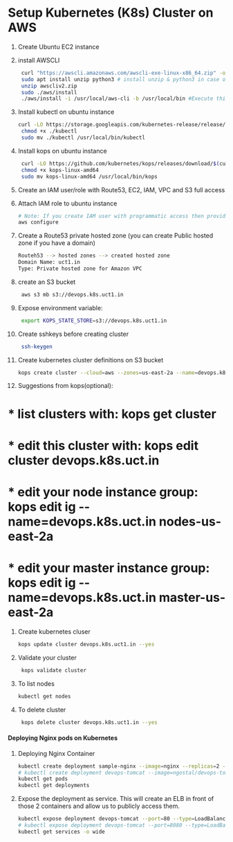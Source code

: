 # Setup Kubernetes (K8s) Cluster on AWS


1. Create Ubuntu EC2 instance
1. install AWSCLI
   ```sh
    curl "https://awscli.amazonaws.com/awscli-exe-linux-x86_64.zip" -o "awscliv2.zip"
    sudo apt install unzip python3 # install unzip & python3 in case of necessity
    unzip awscliv2.zip
    sudo ./aws/install
    ./aws/install -i /usr/local/aws-cli -b /usr/local/bin #Execute this line if you don't want to use sudo from the previous line
    ```

1. Install kubectl on ubuntu instance
   ```sh
   curl -LO https://storage.googleapis.com/kubernetes-release/release/$(curl -s https://storage.googleapis.com/kubernetes-release/release/stable.txt)/bin/linux/amd64/kubectl
    chmod +x ./kubectl
    sudo mv ./kubectl /usr/local/bin/kubectl
   ```

1. Install kops on ubuntu instance
   ```sh
    curl -LO https://github.com/kubernetes/kops/releases/download/$(curl -s https://api.github.com/repos/kubernetes/kops/releases/latest | grep tag_name | cut -d '"' -f 4)/kops-linux-amd64
    chmod +x kops-linux-amd64
    sudo mv kops-linux-amd64 /usr/local/bin/kops
    ```
1. Create an IAM user/role  with Route53, EC2, IAM, VPC and S3 full access

1. Attach IAM role to ubuntu instance
   ```sh
   # Note: If you create IAM user with programmatic access then provide Access keys. Otherwise region information is enough
   aws configure
    ```

1. Create a Route53 private hosted zone (you can create Public hosted zone if you have a domain)
   ```sh
   Routeh53 --> hosted zones --> created hosted zone  
   Domain Name: uct1.in
   Type: Private hosted zone for Amazon VPC
   ```

1. create an S3 bucket
   ```sh
    aws s3 mb s3://devops.k8s.uct1.in
   ```
1. Expose environment variable:
   ```sh
    export KOPS_STATE_STORE=s3://devops.k8s.uct1.in
   ```

1. Create sshkeys before creating cluster
   ```sh
    ssh-keygen
   ```

1. Create kubernetes cluster definitions on S3 bucket
   ```sh
   kops create cluster --cloud=aws --zones=us-east-2a --name=devops.k8s.uct1.in --dns-zone=uct1.in --dns private
    ```
1. Suggestions from kops(optional):
 # * list clusters with: kops get cluster
 # * edit this cluster with: kops edit cluster devops.k8s.uct.in
 # * edit your node instance group: kops edit ig --name=devops.k8s.uct.in nodes-us-east-2a
 # * edit your master instance group: kops edit ig --name=devops.k8s.uct.in master-us-east-2a

1. Create kubernetes cluser
    ```sh
    kops update cluster devops.k8s.uct1.in --yes
    ```

1. Validate your cluster
     ```sh
      kops validate cluster
    ```

1. To list nodes
   ```sh
   kubectl get nodes
   ```

1. To delete cluster
    ```sh
     kops delete cluster devops.k8s.uct1.in --yes
    ```
   
#### Deploying Nginx pods on Kubernetes
1. Deploying Nginx Container
    ```sh
    kubectl create deployment sample-nginx --image=nginx --replicas=2 --port=80
    # kubectl create deployment devops-tomcat --image=ngostal/devops-tomcat-image:v1 --replicas=2 --port=8080
    kubectl get pods
    kubectl get deployments
   ```

1. Expose the deployment as service. This will create an ELB in front of those 2 containers and allow us to publicly access them.
   ```sh
   kubectl expose deployment devops-tomcat --port=80 --type=LoadBalancer
   # kubectl expose deployment devops-tomcat --port=8080 --type=LoadBalancer
   kubectl get services -o wide
   ```
